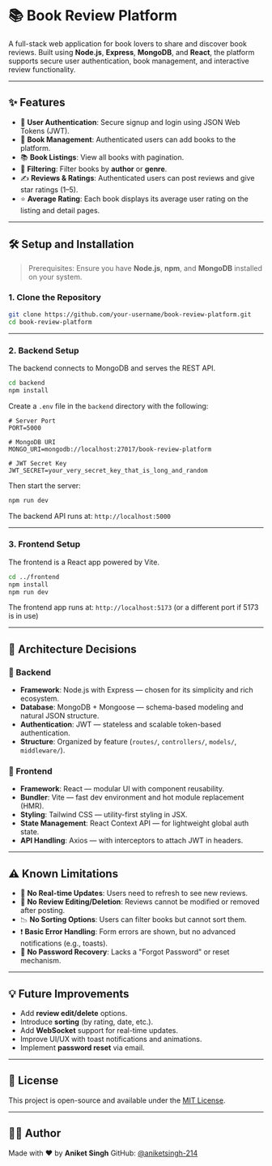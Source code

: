 # 📚 Book Review Platform

A full-stack web application for book lovers to share and discover book reviews. Built using **Node.js**, **Express**, **MongoDB**, and **React**, the platform supports secure user authentication, book management, and interactive review functionality.

---

## ✨ Features

- 🔐 **User Authentication**: Secure signup and login using JSON Web Tokens (JWT).
- 📖 **Book Management**: Authenticated users can add books to the platform.
- 📚 **Book Listings**: View all books with pagination.
- 🔎 **Filtering**: Filter books by **author** or **genre**.
- ✍️ **Reviews & Ratings**: Authenticated users can post reviews and give star ratings (1–5).
- ⭐ **Average Rating**: Each book displays its average user rating on the listing and detail pages.

---

## 🛠️ Setup and Installation

> Prerequisites: Ensure you have **Node.js**, **npm**, and **MongoDB** installed on your system.

### 1. Clone the Repository

```bash
git clone https://github.com/your-username/book-review-platform.git
cd book-review-platform
````

---

### 2. Backend Setup

The backend connects to MongoDB and serves the REST API.

```bash
cd backend
npm install
```

Create a `.env` file in the `backend` directory with the following:

```env
# Server Port
PORT=5000

# MongoDB URI
MONGO_URI=mongodb://localhost:27017/book-review-platform

# JWT Secret Key
JWT_SECRET=your_very_secret_key_that_is_long_and_random
```

Then start the server:

```bash
npm run dev
```

The backend API runs at: `http://localhost:5000`

---

### 3. Frontend Setup

The frontend is a React app powered by Vite.

```bash
cd ../frontend
npm install
npm run dev
```

The frontend app runs at: `http://localhost:5173` (or a different port if 5173 is in use)

---

## 🧱 Architecture Decisions

### 🔧 Backend

* **Framework**: Node.js with Express — chosen for its simplicity and rich ecosystem.
* **Database**: MongoDB + Mongoose — schema-based modeling and natural JSON structure.
* **Authentication**: JWT — stateless and scalable token-based authentication.
* **Structure**: Organized by feature (`routes/`, `controllers/`, `models/`, `middleware/`).

### 🎨 Frontend

* **Framework**: React — modular UI with component reusability.
* **Bundler**: Vite — fast dev environment and hot module replacement (HMR).
* **Styling**: Tailwind CSS — utility-first styling in JSX.
* **State Management**: React Context API — for lightweight global auth state.
* **API Handling**: Axios — with interceptors to attach JWT in headers.

---

## ⚠️ Known Limitations

* 🔄 **No Real-time Updates**: Users need to refresh to see new reviews.
* 🚫 **No Review Editing/Deletion**: Reviews cannot be modified or removed after posting.
* 📉 **No Sorting Options**: Users can filter books but cannot sort them.
* ❗ **Basic Error Handling**: Form errors are shown, but no advanced notifications (e.g., toasts).
* 🔐 **No Password Recovery**: Lacks a "Forgot Password" or reset mechanism.

---

## 💡 Future Improvements

* Add **review edit/delete** options.
* Introduce **sorting** (by rating, date, etc.).
* Add **WebSocket** support for real-time updates.
* Improve UI/UX with toast notifications and animations.
* Implement **password reset** via email.

---

## 📄 License

This project is open-source and available under the [MIT License](LICENSE).

---

## 👨‍💻 Author

Made with ❤️ by **Aniket Singh**
GitHub: [@aniketsingh-214](https://github.com/aniketsingh-214)



